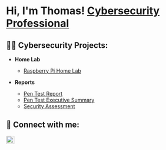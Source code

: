 <h1>Hi, I'm Thomas! <a href="https://www.linkedin.com/in/thomasgraham26/">Cybersecurity Professional</a>
<h2>👨‍💻 Cybersecurity Projects:</h2>

- <b>Home Lab</b>
  - [Raspberry Pi Home Lab](https://drive.google.com/file/d/1wSToqDLScovYt5zeRe6RKz1VI5UR2vSn/view?usp=drive_link)
 
- <b>Reports</b>
  - [Pen Test Report](https://drive.google.com/file/d/1EB86XBWo9DMq3v7xVUvusEZZl8eU9qu5/view?usp=drive_link)
  - [Pen Test Executive Summary](https://drive.google.com/file/d/1Acc70VG2HxrYPzVWSqbTY_lUjG0xVAGn/view?usp=drive_link)
  - [Security Assessment](https://drive.google.com/file/d/1CeRbXa13akSa-MHLSff-nad8TMG-craW/view?usp=drive_link)



<h2> 🤳 Connect with me:</h2>

[<img align="left" alt="JoshMadakor | LinkedIn" width="22px" src="https://cdn.jsdelivr.net/npm/simple-icons@v3/icons/linkedin.svg" />][linkedin]


[linkedin]: https://www.linkedin.com/in/thomasgraham26/




